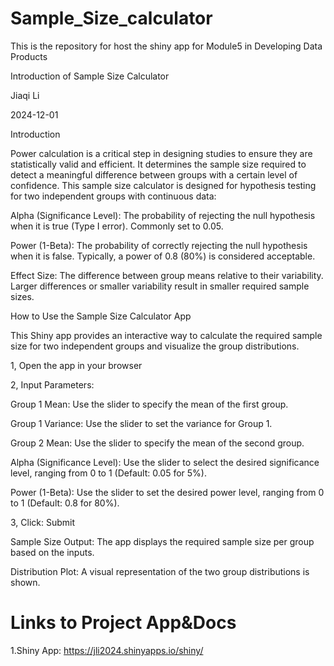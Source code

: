 # Sample_Size_calculator
This is the repository for host the shiny app for Module5 in Developing Data Products

Introduction of Sample Size Calculator

Jiaqi Li

2024-12-01

Introduction

Power calculation is a critical step in designing studies to ensure they are statistically valid and efficient. It determines the sample size required to detect a meaningful difference between groups with a certain level of confidence.
This sample size calculator is designed for hypothesis testing for two independent groups with continuous data:

Alpha (Significance Level): The probability of rejecting the null hypothesis when it is true (Type I error). Commonly set to 0.05. 

Power (1-Beta): The probability of correctly rejecting the null hypothesis when it is false. Typically, a power of 0.8 (80%) is considered acceptable. 

Effect Size: The difference between group means relative to their variability. Larger differences or smaller variability result in smaller required sample sizes.

How to Use the Sample Size Calculator App

This Shiny app provides an interactive way to calculate the required sample size for two independent groups and visualize the group distributions.

1, Open the app in your browser 

2, Input Parameters: 

Group 1 Mean: Use the slider to specify the mean of the first group.

Group 1 Variance: Use the slider to set the variance for Group 1. 

Group 2 Mean: Use the slider to specify the mean of the second group. 

Alpha (Significance Level): Use the slider to select the desired significance level, ranging from 0 to 1 (Default: 0.05 for 5%). 

Power (1-Beta): Use the slider to set the desired power level, ranging from 0 to 1 (Default: 0.8 for 80%). 

3, Click: Submit 

Sample Size Output: The app displays the required sample size per group based on the inputs. 

Distribution Plot: A visual representation of the two group distributions is shown.

# Links to Project App&Docs
1.Shiny App: https://jli2024.shinyapps.io/shiny/
